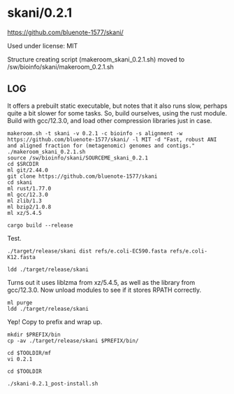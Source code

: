 skani/0.2.1
===========

<https://github.com/bluenote-1577/skani/>

Used under license:
MIT


Structure creating script (makeroom_skani_0.2.1.sh) moved to /sw/bioinfo/skani/makeroom_0.2.1.sh

LOG
---

It offers a prebuilt static executable, but notes that it also runs slow,
perhaps quite a bit slower for some tasks. So, build ourselves, using the rust
module. Build with gcc/12.3.0, and load other compression libraries just in
case.


    makeroom.sh -t skani -v 0.2.1 -c bioinfo -s alignment -w https://github.com/bluenote-1577/skani/ -l MIT -d "Fast, robust ANI and aligned fraction for (metagenomic) genomes and contigs."
    ./makeroom_skani_0.2.1.sh 
    source /sw/bioinfo/skani/SOURCEME_skani_0.2.1
    cd $SRCDIR
    ml git/2.44.0
    git clone https://github.com/bluenote-1577/skani
    cd skani
    ml rust/1.77.0
    ml gcc/12.3.0
    ml zlib/1.3
    ml bzip2/1.0.8
    ml xz/5.4.5

    cargo build --release

Test.

    ./target/release/skani dist refs/e.coli-EC590.fasta refs/e.coli-K12.fasta

    ldd ./target/release/skani

Turns out it uses liblzma from xz/5.4.5, as well as the library from gcc/12.3.0. Now unload modules to see if it stores RPATH correctly.

    ml purge
    ldd ./target/release/skani

Yep! Copy to prefix and wrap up.

    mkdir $PREFIX/bin
    cp -av ./target/release/skani $PREFIX/bin/

    cd $TOOLDIR/mf
    vi 0.2.1 

    cd $TOOLDIR

    ./skani-0.2.1_post-install.sh 
